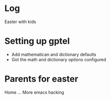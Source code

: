 
# Log

Easter with kids


# Setting up gptel
- Add mathematican and dictionary defaults
- Got the math and dictionary options configured

# Parents for easter


Home ... More emacs hacking


